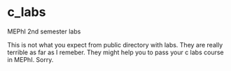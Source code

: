 # c_labs
MEPhI 2nd semester labs

This is not what you expect from public directory with labs. They are really terrible as far as I remeber. They might help you to pass your c labs course in MEPhI. Sorry.
